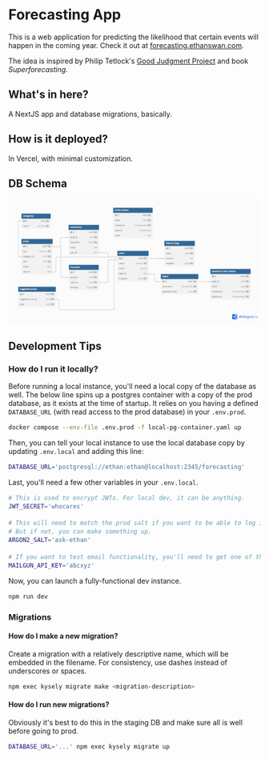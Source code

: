 # Forecasting App

This is a web application for predicting the likelihood that certain events will happen in the coming year.
Check it out at [forecasting.ethanswan.com](https://forecasting.ethanswan.com).

The idea is inspired by Philip Tetlock's [Good Judgment Project](https://en.wikipedia.org/wiki/The_Good_Judgment_Project) and book *Superforecasting*.

## What's in here?

A NextJS app and database migrations, basically.

## How is it deployed?

In Vercel, with minimal customization.

## DB Schema

![Schema Diagram](docs/schema.png)

## Development Tips

### How do I run it locally?

Before running a local instance, you'll need a local copy of the database as well.
The below line spins up a postgres container with a copy of the prod database, as it exists at the time of startup.
It relies on you having a defined `DATABASE_URL` (with read access to the prod database) in your `.env.prod`.

```bash
docker compose --env-file .env.prod -f local-pg-container.yaml up
```

Then, you can tell your local instance to use the local database copy by updating `.env.local` and adding this line:
```bash
DATABASE_URL='postgresql://ethan:ethan@localhost:2345/forecasting'
```

Last, you'll need a few other variables in your `.env.local`.

```bash
# This is used to encrypt JWTs. For local dev, it can be anything.
JWT_SECRET='whocares'

# This will need to match the prod salt if you want to be able to log in as a preexisting user.
# But if not, you can make something up.
ARGON2_SALT='ask-ethan'

# If you want to test email functionality, you'll need to get one of these.
MAILGUN_API_KEY='abcxyz'
```

Now, you can launch a fully-functional dev instance.
```bash
npm run dev
```

### Migrations

#### How do I make a new migration?

Create a migration with a relatively descriptive name, which will be embedded in the filename.
For consistency, use dashes instead of underscores or spaces.
```bash
npm exec kysely migrate make <migration-description>
```

#### How do I run new migrations?

Obviously it's best to do this in the staging DB and make sure all is well before going to prod.

```bash
DATABASE_URL='...' npm exec kysely migrate up
```
